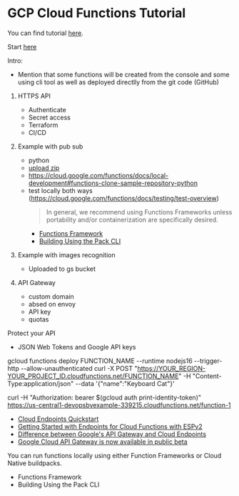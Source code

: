 # GCP Cloud Functions Tutorial

You can find tutorial [here]().

Start [here](https://cloud.google.com/functions/docs/quickstarts)

Intro:
- Mention that some functions will be created from the console and some using cli tool as well as deployed directlly from the git code (GitHub)

1. HTTPS API
   - Authenticate
   - Secret access
   - Terraform
   - CI/CD

2. Example with pub sub
   - python
   - [upload zip](https://cloud.google.com/functions/docs/deploying/filesystem)
   - https://cloud.google.com/functions/docs/local-development#functions-clone-sample-repository-python
   - test locally both ways (https://cloud.google.com/functions/docs/testing/test-overview)
      > In general, we recommend using Functions Frameworks unless portability and/or containerization are specifically desired.
      - [Functions Framework](https://github.com/GoogleCloudPlatform/functions-framework)
      - [Building Using the Pack CLI](https://cloud.google.com/functions/docs/building/pack)

3. Example with images recognition
   - Uploaded to gs bucket

4. API Gateway
   - custom domain
   - absed on envoy
   - API key
   - quotas










Protect your API
- JSON Web Tokens and Google API keys





gcloud functions deploy FUNCTION_NAME --runtime nodejs16 --trigger-http --allow-unauthenticated
curl -X POST "https://YOUR_REGION-YOUR_PROJECT_ID.cloudfunctions.net/FUNCTION_NAME" -H "Content-Type:application/json" --data '{"name":"Keyboard Cat"}'

curl  -H "Authorization: bearer $(gcloud auth print-identity-token)" \
  https://us-central1-devopsbyexample-339215.cloudfunctions.net/function-1


- [Cloud Endpoints Quickstart](https://cloud.google.com/endpoints/docs/quickstart-endpoints)
- [Getting Started with Endpoints for Cloud Functions with ESPv2](https://cloud.google.com/endpoints/docs/openapi/get-started-cloud-functions)
- [Difference between Google's API Gateway and Cloud Endpoints](https://stackoverflow.com/questions/63795473/difference-between-googles-api-gateway-and-cloud-endpoints)
- [Google Cloud API Gateway is now available in public beta](https://cloud.google.com/blog/products/serverless/google-cloud-api-gateway-is-now-available-in-public-beta)

You can run functions locally using either Function Frameworks or Cloud Native buildpacks.
- Functions Framework
- Building Using the Pack CLI